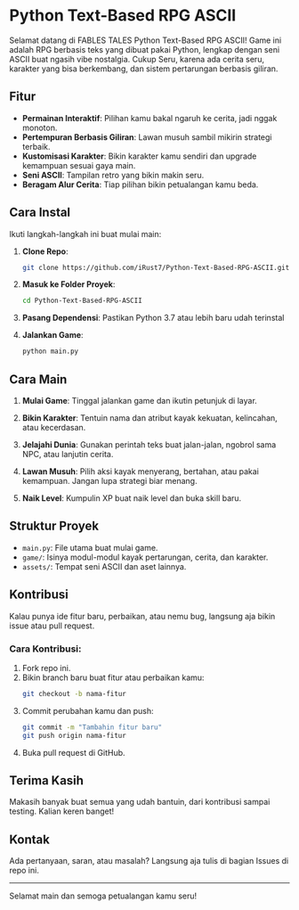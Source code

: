 # Python Text-Based RPG ASCII

Selamat datang di FABLES TALES Python Text-Based RPG ASCII! Game ini adalah RPG berbasis teks yang dibuat pakai Python, lengkap dengan seni ASCII buat ngasih vibe nostalgia. Cukup Seru, karena ada cerita seru, karakter yang bisa berkembang, dan sistem pertarungan berbasis giliran.

## Fitur

- **Permainan Interaktif**: Pilihan kamu bakal ngaruh ke cerita, jadi nggak monoton.
- **Pertempuran Berbasis Giliran**: Lawan musuh sambil mikirin strategi terbaik.
- **Kustomisasi Karakter**: Bikin karakter kamu sendiri dan upgrade kemampuan sesuai gaya main.
- **Seni ASCII**: Tampilan retro yang bikin makin seru.
- **Beragam Alur Cerita**: Tiap pilihan bikin petualangan kamu beda.

## Cara Instal

Ikuti langkah-langkah ini buat mulai main:

1. **Clone Repo**:
   ```bash
   git clone https://github.com/iRust7/Python-Text-Based-RPG-ASCII.git
   ```

2. **Masuk ke Folder Proyek**:
   ```bash
   cd Python-Text-Based-RPG-ASCII
   ```

3. **Pasang Dependensi**:
   Pastikan Python 3.7 atau lebih baru udah terinstal

4. **Jalankan Game**:
   ```bash
   python main.py
   ```

## Cara Main

1. **Mulai Game**:
   Tinggal jalankan game dan ikutin petunjuk di layar.

2. **Bikin Karakter**:
   Tentuin nama dan atribut kayak kekuatan, kelincahan, atau kecerdasan.

3. **Jelajahi Dunia**:
   Gunakan perintah teks buat jalan-jalan, ngobrol sama NPC, atau lanjutin cerita.

4. **Lawan Musuh**:
   Pilih aksi kayak menyerang, bertahan, atau pakai kemampuan. Jangan lupa strategi biar menang.

5. **Naik Level**:
   Kumpulin XP buat naik level dan buka skill baru.

## Struktur Proyek

- `main.py`: File utama buat mulai game.
- `game/`: Isinya modul-modul kayak pertarungan, cerita, dan karakter.
- `assets/`: Tempat seni ASCII dan aset lainnya.

## Kontribusi

Kalau punya ide fitur baru, perbaikan, atau nemu bug, langsung aja bikin issue atau pull request.

### Cara Kontribusi:

1. Fork repo ini.
2. Bikin branch baru buat fitur atau perbaikan kamu:
   ```bash
   git checkout -b nama-fitur
   ```
3. Commit perubahan kamu dan push:
   ```bash
   git commit -m "Tambahin fitur baru"
   git push origin nama-fitur
   ```
4. Buka pull request di GitHub.

## Terima Kasih

Makasih banyak buat semua yang udah bantuin, dari kontribusi sampai testing. Kalian keren banget!

## Kontak

Ada pertanyaan, saran, atau masalah? Langsung aja tulis di bagian Issues di repo ini.

---

Selamat main dan semoga petualangan kamu seru!

